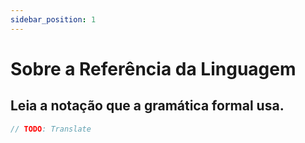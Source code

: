 ```yaml
---
sidebar_position: 1
---
```


# Sobre a Referência da Linguagem

##  Leia a notação que a gramática formal usa.

```swift
// TODO: Translate
```
